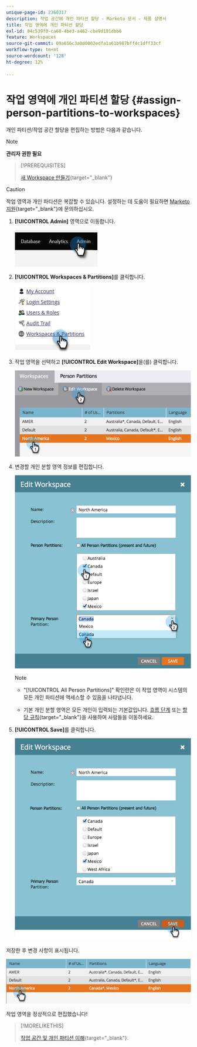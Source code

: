 ```yaml
---
unique-page-id: 2360317
description: 작업 공간에 개인 파티션 할당 - Marketo 문서 - 제품 설명서
title: 작업 영역에 개인 파티션 할당
exl-id: 84c539f0-ca68-4be3-a462-cbe9d191dbb6
feature: Workspaces
source-git-commit: 09a656c3a0d0002edfa1a61b987bff4c1dff33cf
workflow-type: tm+mt
source-wordcount: '128'
ht-degree: 12%

---
```


# 작업 영역에 개인 파티션 할당 {#assign-person-partitions-to-workspaces}

개인 파티션/작업 공간 할당을 편집하는 방법은 다음과 같습니다.

>[!NOTE]
>
>**관리자 권한 필요**

>[!PREREQUISITES]
>
>[새 Workspace 만들기](/help/marketo/product-docs/administration/workspaces-and-person-partitions/create-a-new-workspace.md){target="_blank"}

>[!CAUTION]
>
>작업 영역과 개인 파티션은 복잡할 수 있습니다. 설정하는 데 도움이 필요하면 [Marketo 지원](https://nation.marketo.com/t5/Support/ct-p/Support){target="_blank"}에 문의하십시오.

1. **[!UICONTROL Admin]** 영역으로 이동합니다.

   ![](assets/assign-person-partitions-to-workspaces-1.png)

1. **[!UICONTROL Workspaces & Partitions]**&#x200B;를 클릭합니다.

   ![](assets/assign-person-partitions-to-workspaces-2.png)

1. 작업 영역을 선택하고 **[!UICONTROL Edit Workspace]**&#x200B;을(를) 클릭합니다.

   ![](assets/assign-person-partitions-to-workspaces-3.png)

1. 변경할 개인 분할 영역 정보를 편집합니다.

   ![](assets/assign-person-partitions-to-workspaces-4.png)

   >[!NOTE]
   >
   >* &quot;[!UICONTROL All Person Partitions]&quot; 확인란은 이 작업 영역이 시스템의 모든 개인 파티션에 액세스할 수 있음을 나타냅니다.
   >
   >* 기본 개인 분할 영역은 모든 개인이 입력되는 기본값입니다. [흐름 단계](/help/marketo/product-docs/core-marketo-concepts/smart-campaigns/flow-actions/use-add-choice-in-a-flow-step.md) 또는 [할당 규칙](/help/marketo/product-docs/administration/workspaces-and-person-partitions/assigning-person-partitions-with-assignment-rules.md){target="_blank"}을 사용하여 사람들을 이동하세요.

1. **[!UICONTROL Save]**&#x200B;를 클릭합니다.

   ![](assets/assign-person-partitions-to-workspaces-5.png)

저장한 후 변경 사항이 표시됩니다.

![](assets/assign-person-partitions-to-workspaces-6.png)

작업 영역을 정상적으로 편집했습니다!

>[!MORELIKETHIS]
>
>[작업 공간 및 개인 파티션 이해](/help/marketo/product-docs/administration/workspaces-and-person-partitions/understanding-workspaces-and-person-partitions.md){target="_blank"}.
